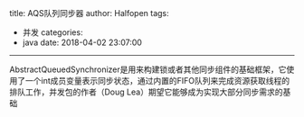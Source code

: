 title: AQS队列同步器
author: Halfopen
tags:
  - 并发
categories:
  - java
date: 2018-04-02 23:07:00
---
AbstractQueuedSynchronizer是用来构建锁或者其他同步组件的基础框架，它使用了一个int成员变量表示同步状态，通过内置的FIFO队列来完成资源获取线程的排队工作，并发包的作者（Doug Lea）期望它能够成为实现大部分同步需求的基础

